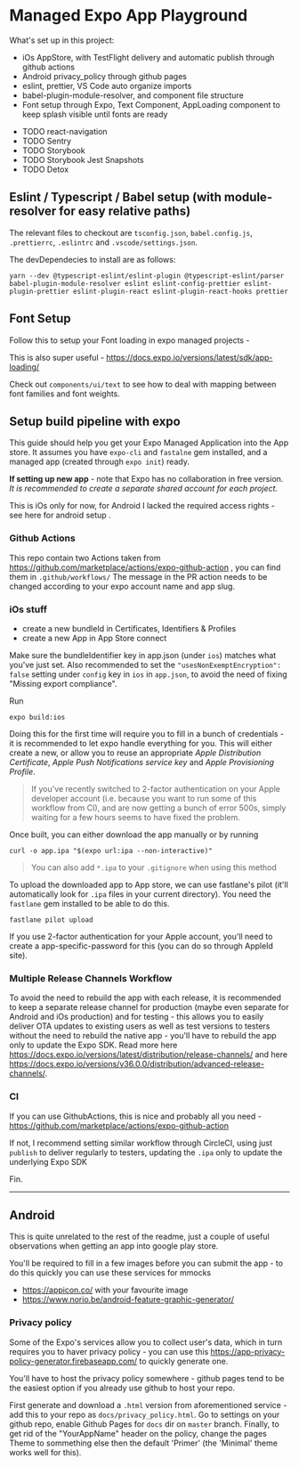 # Managed Expo App Playground

What's set up in this project:

- iOs AppStore, with TestFlight delivery and automatic publish through github actions
- Android privacy_policy through github pages
- eslint, prettier, VS Code auto organize imports
- babel-plugin-module-resolver, and component file structure
- Font setup through Expo, Text Component, AppLoading component to keep splash visible until fonts are ready

* TODO react-navigation
* TODO Sentry
* TODO Storybook
* TODO Storybook Jest Snapshots
* TODO Detox

## Eslint / Typescript / Babel setup (with module-resolver for easy relative paths)

The relevant files to checkout are `tsconfig.json`, `babel.config.js`, `.prettierrc`, `.eslintrc` and `.vscode/settings.json`.

The devDependecies to install are as follows:

```
yarn --dev @typescript-eslint/eslint-plugin @typescript-eslint/parser babel-plugin-module-resolver eslint eslint-config-prettier eslint-plugin-prettier eslint-plugin-react eslint-plugin-react-hooks prettier
```

## Font Setup

Follow this to setup your Font loading in expo managed projects -

This is also super useful - https://docs.expo.io/versions/latest/sdk/app-loading/

Check out `components/ui/text` to see how to deal with mapping between font families and font weights.

## Setup build pipeline with expo

This guide should help you get your Expo Managed Application into the App store. It assumes you have `expo-cli` and `fastalne` gem installed, and a managed app (created through `expo init`) ready.

**If setting up new app** - note that Expo has no collaboration in free version. _It is recommended to create a separate shared account for each project._

This is iOs only for now, for Android I lacked the required access rights - see here for android setup .

### Github Actions

This repo contain two Actions taken from https://github.com/marketplace/actions/expo-github-action , you can find them in `.github/workflows/`
The message in the PR action needs to be changed according to your expo account name and app slug.

### iOs stuff

- create a new bundleId in Certificates, Identifiers & Profiles
- create a new App in App Store connect

Make sure the bundleIdentifier key in app.json (under `ios`) matches what you've just set. Also recommended to set the `"usesNonExemptEncryption": false` setting under `config` key in `ios` in `app.json`, to avoid the need of fixing "Missing export compliance".

Run

```
expo build:ios
```

Doing this for the first time will require you to fill in a bunch of credentials - it is recommended to let expo handle everything for you. This will either create a new, or allow you to reuse an appropriate _Apple Distribution Certificate_, _Apple Push Notifications service key_ and _Apple Provisioning Profile_.

> If you've recently switched to 2-factor authentication on your Apple developer account (i.e. because you want to run some of this workflow from CI), and are now getting a bunch of error 500s, simply waiting for a few hours seems to have fixed the problem.

Once built, you can either download the app manually or by running

```
curl -o app.ipa "$(expo url:ipa --non-interactive)"
```

> You can also add `*.ipa` to your `.gitignore` when using this method

To upload the downloaded app to App store, we can use fastlane's pilot (it'll automatically look for `.ipa` files in your current directory). You need the `fastlane` gem installed to be able to do this.

```
fastlane pilot upload
```

If you use 2-factor authentication for your Apple account, you'll need to create a app-specific-password for this (you can do so through AppleId site).

### Multiple Release Channels Workflow

To avoid the need to rebuild the app with each release, it is recommended to keep a separate release channel for production (maybe even separate for Android and iOs production) and for testing - this allows you to easily deliver OTA updates to existing users as well as test versions to testers without the need to rebuild the native app - you'll have to rebuild the app only to update the Expo SDK. Read more here https://docs.expo.io/versions/latest/distribution/release-channels/ and here https://docs.expo.io/versions/v36.0.0/distribution/advanced-release-channels/.

### CI

If you can use GithubActions, this is nice and probably all you need - https://github.com/marketplace/actions/expo-github-action

If not, I recommend setting similar workflow through CircleCI, using just `publish` to deliver regularly to testers, updating the `.ipa` only to update the underlying Expo SDK

Fin.

---

## Android

This is quite unrelated to the rest of the readme, just a couple of useful observations when getting an app into google play store.

You'll be required to fill in a few images before you can submit the app - to do this quickly you can use these services for mmocks

- https://appicon.co/ with your favourite image
- https://www.norio.be/android-feature-graphic-generator/

### Privacy policy

Some of the Expo's services allow you to collect user's data, which in turn requires you to haver privacy policy - you can use this https://app-privacy-policy-generator.firebaseapp.com/ to quickly generate one.

You'll have to host the privacy policy somewhere - github pages tend to be the easiest option if you already use github to host your repo.

First generate and download a `.html` version from aforementioned service - add this to your repo as `docs/privacy_policy.html`. Go to settings on your github repo, enable Github Pages for `docs` dir on `master` branch. Finally, to get rid of the "YourAppName" header on the policy, change the pages Theme to sommething else then the default 'Primer' (the 'Minimal' theme works well for this).
